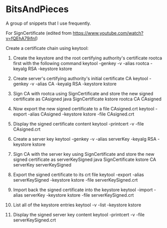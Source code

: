 # BitsAndPieces
A group of snippets that I use frequently.

For SignCertificate (edited from https://www.youtube.com/watch?v=fQEhA79ifnI)

Create a certificate chain using keytool:
1. Create the keystore and the root certifying authority's certificate rootca first with the following command
keytool -genkey -v -alias rootca -keyalg RSA -keystore kstore

2. Create server's certifying authority's initial certificate CA
keytool -genkey -v -alias CA -keyalg RSA -keystore kstore

3. Sign CA with rootca using SignCertificate and store the new signed certificate as CAsigned
java SignCertificate kstore rootca CA CAsigned

4. Now export the new signed certificate to a file CAsigned.crt
keytool -export -alias CAsigned -keystore kstore -file CAsigned.crt

5. Display the signed certificate content
keytool -printcert -v -file CAsigned.crt

6. Create a server key
keytool -genkey -v -alias serverKey -keyalg RSA -keystore kstore

7. Sign CA with the server key using SignCertificate and store the new signed certificate as serverKeySigned
java SignCertificate kstore CA serverKey serverKeySigned

8. Export the signed certificate to its crt file
keytool -export -alias serverKeySigned -keystore kstore -file serverKeySigned.crt

9. Import back the signed certificate into the keystore
keytool -import -alias serverKey -keystore kstore -file serverKeySigned.crt

10. List all of the keystore entries
keytool -v -list -keystore kstore

11. Display the signed server key content
keytool -printcert -v -file serverKeySigned.crt
